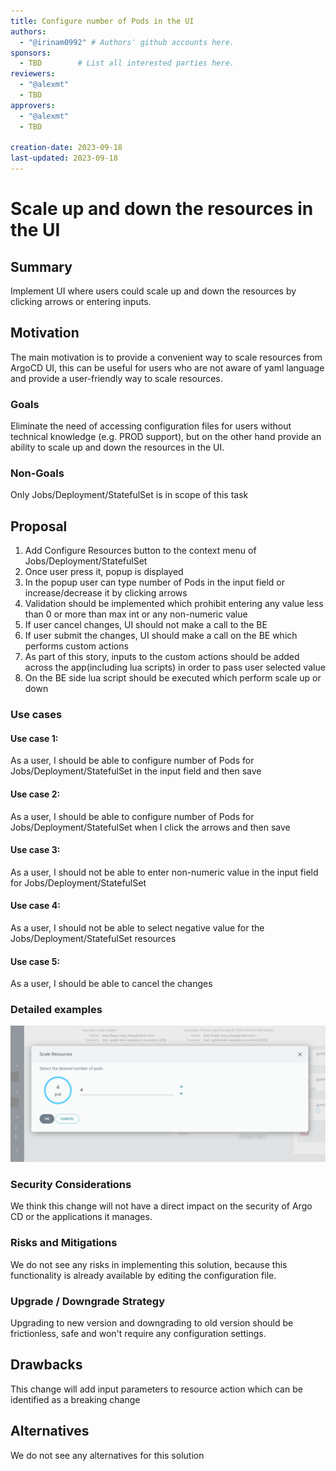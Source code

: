 ```yaml
---
title: Configure number of Pods in the UI
authors:
  - "@irinam0992" # Authors' github accounts here.
sponsors:
  - TBD        # List all interested parties here.
reviewers:
  - "@alexmt"
  - TBD
approvers:
  - "@alexmt"
  - TBD

creation-date: 2023-09-18
last-updated: 2023-09-18
---
```


# Scale up and down the resources in the UI

## Summary

Implement UI where users could scale up and down the resources by clicking arrows or entering inputs.

## Motivation

The main motivation is to provide a convenient way to scale resources from ArgoCD UI, this can be useful for users who are not aware of yaml language and provide a user-friendly way to scale resources.

### Goals

Eliminate the need of accessing configuration files for users without technical knowledge (e.g. PROD support), but on the other hand provide an ability to scale up and down the resources in the UI.

### Non-Goals
Only Jobs/Deployment/StatefulSet is in scope of this task

## Proposal
1. Add Configure Resources button to the context menu of Jobs/Deployment/StatefulSet
2. Once user press it, popup is displayed
3. In the popup user can type number of Pods in the input field or increase/decrease it by clicking arrows
4. Validation should be implemented which prohibit entering any value less than 0 or more than max int or any non-numeric value
5. If user cancel changes, UI should not make a call to the BE
6. If user submit the changes, UI should make a call on the BE which performs custom actions
7. As part of this story, inputs to the custom actions should be added across the app(including lua scripts) in order to pass user selected value
8. On the BE side lua script should be executed which perform scale up or down

### Use cases

#### Use case 1:
As a user, I should be able to configure number of Pods for Jobs/Deployment/StatefulSet in the input field and then save

#### Use case 2:
As a user, I should be able to configure number of Pods for Jobs/Deployment/StatefulSet when I click the arrows and then save

#### Use case 3:
As a user, I should not be able to enter non-numeric value in the input field for Jobs/Deployment/StatefulSet

#### Use case 4:
As a user, I should not be able to select negative value for the Jobs/Deployment/StatefulSet resources

#### Use case 5:
As a user, I should be able to cancel the changes 

### Detailed examples
![Scale Pods interface](images/scale-pods.png)

### Security Considerations

We think this change will not have a direct impact on the security of Argo CD or the applications it manages.

### Risks and Mitigations

We do not see any risks in implementing this solution, because this functionality is already available by editing the configuration file.

### Upgrade / Downgrade Strategy

Upgrading to new version and downgrading to old version should be frictionless, safe and won't require any configuration settings.

## Drawbacks

This change will add input parameters to resource action which can be identified as a breaking change

## Alternatives

We do not see any alternatives for this solution